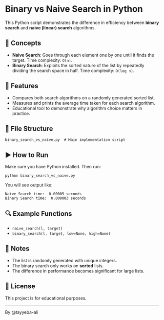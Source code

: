 # Binary vs Naive Search in Python

This Python script demonstrates the difference in efficiency between **binary search** and **naive (linear) search** algorithms.

## 🧠 Concepts

* **Naive Search**: Goes through each element one by one until it finds the target. Time complexity: `O(n)`.
* **Binary Search**: Exploits the sorted nature of the list by repeatedly dividing the search space in half. Time complexity: `O(log n)`.

## 🚀 Features

* Compares both search algorithms on a randomly generated sorted list.
* Measures and prints the average time taken for each search algorithm.
* Educational tool to demonstrate why algorithm choice matters in practice.

## 📁 File Structure

```
binary_search_vs_naive.py  # Main implementation script
```

## ▶️ How to Run

Make sure you have Python installed. Then run:

```bash
python binary_search_vs_naive.py
```

You will see output like:

```
Naive Search time:  0.00005 seconds
Binary Search time:  0.000003 seconds
```

## 🔍 Example Functions

* `naive_search(l, target)`
* `binary_search(l, target, low=None, high=None)`

## 📌 Notes

* The list is randomly generated with unique integers.
* The binary search only works on **sorted** lists.
* The difference in performance becomes significant for large lists.

## 🏁 License

This project is for educational purposes.

---

By @tayyeba-ali
